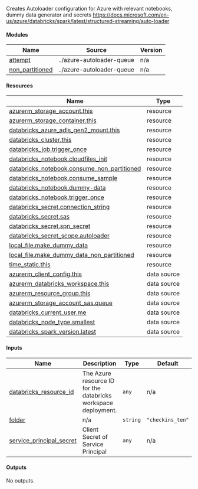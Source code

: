 Creates Autoloader configuration for Azure with relevant notebooks, dummy data generator and secrets
https://docs.microsoft.com/en-us/azure/databricks/spark/latest/structured-streaming/auto-loader

#### Modules

| Name | Source | Version |
|------|--------|---------|
| <a name="module_attempt"></a> [attempt](#module_attempt) | ../azure-autoloader-queue | n/a |
| <a name="module_non_partitioned"></a> [non_partitioned](#module_non_partitioned) | ../azure-autoloader-queue | n/a |

#### Resources

| Name | Type |
|------|------|
| [azurerm_storage_account.this](https://registry.terraform.io/providers/hashicorp/azurerm/latest/docs/resources/storage_account) | resource |
| [azurerm_storage_container.this](https://registry.terraform.io/providers/hashicorp/azurerm/latest/docs/resources/storage_container) | resource |
| [databricks_azure_adls_gen2_mount.this](https://registry.terraform.io/providers/databrickslabs/databricks/latest/docs/resources/azure_adls_gen2_mount) | resource |
| [databricks_cluster.this](https://registry.terraform.io/providers/databrickslabs/databricks/latest/docs/resources/cluster) | resource |
| [databricks_job.trigger_once](https://registry.terraform.io/providers/databrickslabs/databricks/latest/docs/resources/job) | resource |
| [databricks_notebook.cloudfiles_init](https://registry.terraform.io/providers/databrickslabs/databricks/latest/docs/resources/notebook) | resource |
| [databricks_notebook.consume_non_partitioned](https://registry.terraform.io/providers/databrickslabs/databricks/latest/docs/resources/notebook) | resource |
| [databricks_notebook.consume_sample](https://registry.terraform.io/providers/databrickslabs/databricks/latest/docs/resources/notebook) | resource |
| [databricks_notebook.dummy-data](https://registry.terraform.io/providers/databrickslabs/databricks/latest/docs/resources/notebook) | resource |
| [databricks_notebook.trigger_once](https://registry.terraform.io/providers/databrickslabs/databricks/latest/docs/resources/notebook) | resource |
| [databricks_secret.connection_string](https://registry.terraform.io/providers/databrickslabs/databricks/latest/docs/resources/secret) | resource |
| [databricks_secret.sas](https://registry.terraform.io/providers/databrickslabs/databricks/latest/docs/resources/secret) | resource |
| [databricks_secret.spn_secret](https://registry.terraform.io/providers/databrickslabs/databricks/latest/docs/resources/secret) | resource |
| [databricks_secret_scope.autoloader](https://registry.terraform.io/providers/databrickslabs/databricks/latest/docs/resources/secret_scope) | resource |
| [local_file.make_dummy_data](https://registry.terraform.io/providers/hashicorp/local/latest/docs/resources/file) | resource |
| [local_file.make_dummy_data_non_partitioned](https://registry.terraform.io/providers/hashicorp/local/latest/docs/resources/file) | resource |
| [time_static.this](https://registry.terraform.io/providers/hashicorp/time/latest/docs/resources/static) | resource |
| [azurerm_client_config.this](https://registry.terraform.io/providers/hashicorp/azurerm/latest/docs/data-sources/client_config) | data source |
| [azurerm_databricks_workspace.this](https://registry.terraform.io/providers/hashicorp/azurerm/latest/docs/data-sources/databricks_workspace) | data source |
| [azurerm_resource_group.this](https://registry.terraform.io/providers/hashicorp/azurerm/latest/docs/data-sources/resource_group) | data source |
| [azurerm_storage_account_sas.queue](https://registry.terraform.io/providers/hashicorp/azurerm/latest/docs/data-sources/storage_account_sas) | data source |
| [databricks_current_user.me](https://registry.terraform.io/providers/databrickslabs/databricks/latest/docs/data-sources/current_user) | data source |
| [databricks_node_type.smallest](https://registry.terraform.io/providers/databrickslabs/databricks/latest/docs/data-sources/node_type) | data source |
| [databricks_spark_version.latest](https://registry.terraform.io/providers/databrickslabs/databricks/latest/docs/data-sources/spark_version) | data source |

#### Inputs

| Name | Description | Type | Default |
|------|-------------|------|---------|
| <a name="input_databricks_resource_id"></a> [databricks_resource_id](#input_databricks_resource_id) | The Azure resource ID for the databricks workspace deployment. | `any` | n/a |
| <a name="input_folder"></a> [folder](#input_folder) | n/a | `string` | `"checkins_ten"` |
| <a name="input_service_principal_secret"></a> [service_principal_secret](#input_service_principal_secret) | Client Secret of Service Principal | `any` | n/a |

#### Outputs

No outputs.
